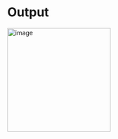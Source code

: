 <h1>Output</h1>
<img width="235" alt="image" src="https://github.com/user-attachments/assets/4e3fdb7c-099b-4874-89f4-48574b2fa8c8">
